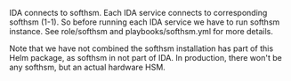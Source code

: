 IDA connects to softhsm.  Each IDA service connects to corresponding softhsm (1-1).  So before running each IDA service we have to run softhsm instance.  See role/softhsm  and playbooks/softhsm.yml for more details.

Note that we have not combined the softhsm installation has part of this Helm package, as softhsm in not part of IDA.  In production, there won't be any softhsm, but an actual hardware HSM.  
